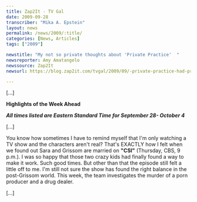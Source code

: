 ```yaml
---
title: Zap2It - TV Gal
date: 2009-09-28
transcriber: "Mika A. Epstein"
layout: news
permalink: /news/2009/:title/
categories: [News, Articles]
tags: ["2009"]

newstitle: "My not so private thoughts about 'Private Practice'  "
newsreporter: Amy Amatangelo
newssource: Zap2It
newsurl: https://blog.zap2it.com/tvgal/2009/09/-private-practice-had-probably.html

---
```


[...]

**Highlights of the Week Ahead**

***All times listed are Eastern Standard Time for September 28- October 4***

[...]

You know how sometimes I have to remind myself that I'm only watching a TV show and the characters aren't real? That's EXACTLY how I felt when we found out Sara and Grissom are married on **"CSI"** (Thursday, CBS, 9 p.m.). I was so happy that those two crazy kids had finally found a way to make it work. Such good times. But other than that the episode still felt a little off to me. I'm still not sure the show has found the right balance in the post-Grissom world. This week, the team investigates the murder of a porn producer and a drug dealer.

[...]
